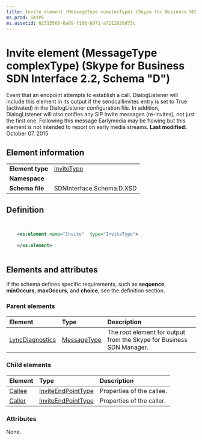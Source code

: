```yaml
---
title: Invite element (MessageType complexType) (Skype for Business SDN Interface 2.2, Schema "D")
ms.prod: SKYPE
ms.assetid: 82315508-6a09-f166-b971-a7212826d73c
---
```



# Invite element (MessageType complexType) (Skype for Business SDN Interface 2.2, Schema "D")
Event that an endpoint attempts to establish a call. DialogListener will include this element in its output if the sendcallinvites entry is set to True (activated) in the DialogListener configuration file. In addition, DialogListener will also notifies any SIP Invite messages (re-invites), not just the first one. Following this message Earlymedia may be flowing but this element is not intended to report on early media streams. 
 **Last modified:** October 07, 2015
  
    
    


## Element information


|||
|:-----|:-----|
|**Element type**| [InviteType](invitetype-complextype.md)|
|**Namespace**||
|**Schema file**|SDNInterface.Schema.D.XSD |
   

## Definition


```XML


    <xs:element name="Invite"  type="InviteType">
    
    </xs:element>
  
```


## Elements and attributes

If the schema defines specific requirements, such as **sequence**, **minOccurs**, **maxOccurs**, and **choice**, see the definition section. 
  
    
    

### Parent elements



|**Element**|**Type**|**Description**|
|:-----|:-----|:-----|
| [LyncDiagnostics](lyncdiagnostics-element.md)| [MessageType](messagetype-complextype.md)|The root element for output from the Skype for Business SDN Manager. |
   

### Child elements



|**Element**|**Type**|**Description**|
|:-----|:-----|:-----|
| [Callee](callee-element-1.md)| [InviteEndPointType](inviteendpointtype-complextype.md)|Properties of the callee. |
| [Caller](caller-element.md)| [InviteEndPointType](inviteendpointtype-complextype.md)|Properties of the caller. |
   

### Attributes

None. 
  
    
    


